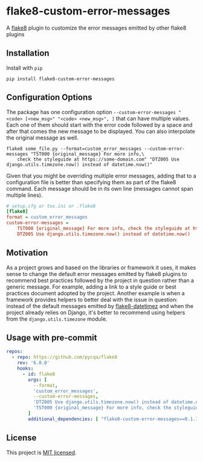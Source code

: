# flake8-custom-error-messages

A [flake8](https://github.com/pycqa/flake8) plugin to customize the error messages emitted by other flake8 plugins

## Installation

Install with `pip`

```shell
pip install flake8-custom-error-messages
```

## Configuration Options

The package has one configuration option `--custom-error-messages "<code> [<new_msg>" "<code> <new_msg>", ]` that
can have multiple values. Each one of them should start with the error code followed by a space and after that
comes the new message to be displayed. You can also interpolate the original message as well.

```shell
flake8 some_file.py --format=custom_error_messages --custom-error-messages "TST000 {original_message} For more info,\
    check the styleguide at https://some-domain.com" "DTZ005 Use django.utils.timezone.now() instead of datetime.now()"
```

Given that you might be overriding multiple error messages, adding that to a configuration file is better than
specifying them as part of the flake8 command. Each message should be in its own line (messages cannot span
multiple lines).
```ini
# setup.cfg or tox.ini or .flake8
[flake8]
format = custom_error_messages
custom-error-messages =
    TST000 {original_message} For more info, check the styleguide at https://some-domain.com
    DTZ005 Use django.utils.timezone.now() instead of datetime.now()
```

## Motivation

As a project grows and based on the libraries or framework it uses, it makes sense to change the default error
messages emitted by flake8 plugins to recommend best practices followed by the project in question rather than
a generic message. For example, adding a link to a style guide or best practices document adopted by the project.
Another example is when a framework provides helpers to better deal with the issue in question: instead of the
default messages emitted by [flake8-datetimez](https://github.com/pjknkda/flake8-datetimez#list-of-warnings)
and when the project already relies on Django, it's better to recommend using helpers from the `django.utils.timezone`
module.

## Usage with pre-commit

```yaml
repos:
  - repo: https://github.com/pycqa/flake8
    rev: '6.0.0'
    hooks:
      - id: flake8
        args: [
          --format,
          'custom_error_messages',
          --custom-error-messages,
          'DTZ005 Use django.utils.timezone.now() instead of datetime.now()',
          'TST000 {original_message} For more info, check the styleguide at https://some-domain.com'
        ]
        additional_dependencies: [ "flake8-custom-error-messages==0.1.1" ]
```

## License

This project is [MIT licensed](LICENSE).
